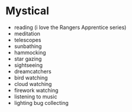 # Mystical


- reading (i love the Rangers Apprentice series)
- meditation
- telescopes
- sunbathing
- hammocking
- star gazing
- sightseeing
- dreamcatchers
- bird watching
- cloud watching
- firework watching
- listening to music
- lighting bug collecting
